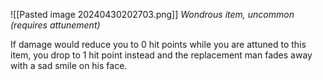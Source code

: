 ![[Pasted image 20240430202703.png]]
*Wondrous item, uncommon (requires attunement)*

If damage would reduce you to 0 hit points while you are attuned to this item, you drop to 1 hit point instead and the replacement man fades away with a sad smile on his face.
